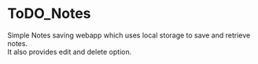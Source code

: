 # ToDO_Notes
<p>Simple Notes saving webapp which uses local storage to save and retrieve notes.<br>It also provides edit and delete option.</p>
